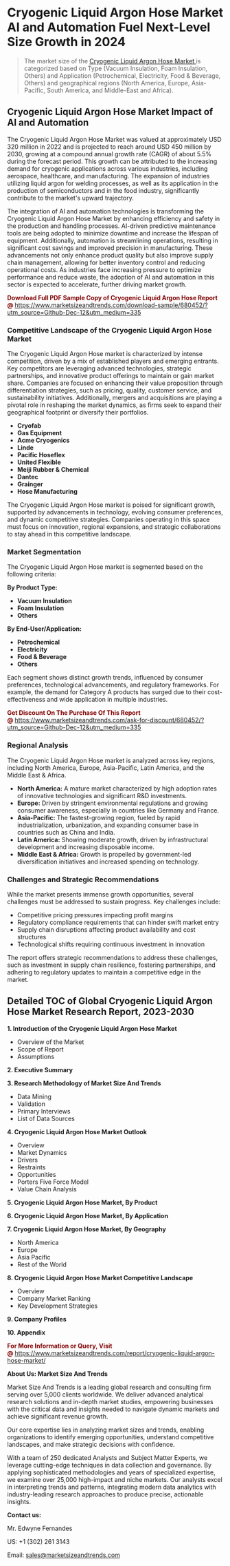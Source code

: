 <H1> Cryogenic Liquid Argon Hose Market AI and Automation Fuel Next-Level Size Growth in 2024</H1><blockquote><p>The market size of the <a href="https://www.marketsizeandtrends.com/download-sample/680452/?utm_source=Github-Dec-12&amp;utm_medium=335" target="_blank">Cryogenic Liquid Argon Hose Market </a>is categorized based on Type (Vacuum Insulation, Foam Insulation, Others) and Application (Petrochemical, Electricity, Food & Beverage, Others) and geographical regions (North America, Europe, Asia-Pacific, South America, and Middle-East and Africa).</p></blockquote><p><h2>Cryogenic Liquid Argon Hose Market Impact of AI and Automation</h2><p>The Cryogenic Liquid Argon Hose Market was valued at approximately USD 320 million in 2022 and is projected to reach around USD 450 million by 2030, growing at a compound annual growth rate (CAGR) of about 5.5% during the forecast period. This growth can be attributed to the increasing demand for cryogenic applications across various industries, including aerospace, healthcare, and manufacturing. The expansion of industries utilizing liquid argon for welding processes, as well as its application in the production of semiconductors and in the food industry, significantly contribute to the market's upward trajectory.</p><p>The integration of AI and automation technologies is transforming the Cryogenic Liquid Argon Hose Market by enhancing efficiency and safety in the production and handling processes. AI-driven predictive maintenance tools are being adopted to minimize downtime and increase the lifespan of equipment. Additionally, automation is streamlining operations, resulting in significant cost savings and improved precision in manufacturing. These advancements not only enhance product quality but also improve supply chain management, allowing for better inventory control and reducing operational costs. As industries face increasing pressure to optimize performance and reduce waste, the adoption of AI and automation in this sector is expected to accelerate, further driving market growth.</p></p><p><strong><span style="color: #800000;">Download Full PDF Sample Copy of Cryogenic Liquid Argon Hose Report @</span>&nbsp;</strong><a href="https://www.marketsizeandtrends.com/download-sample/680452/?utm_source=Github-Dec-12&amp;utm_medium=335">https://www.marketsizeandtrends.com/download-sample/680452/?utm_source=Github-Dec-12&amp;utm_medium=335</a></p><h3>Competitive Landscape of the Cryogenic Liquid Argon Hose Market</h3><p>The Cryogenic Liquid Argon Hose market is characterized by intense competition, driven by a mix of established players and emerging entrants. Key competitors are leveraging advanced technologies, strategic partnerships, and innovative product offerings to maintain or gain market share. Companies are focused on enhancing their value proposition through differentiation strategies, such as pricing, quality, customer service, and sustainability initiatives. Additionally, mergers and acquisitions are playing a pivotal role in reshaping the market dynamics, as firms seek to expand their geographical footprint or diversify their portfolios.</p><p><strong><p><ul><li>Cryofab </li><li> Gas Equipment </li><li> Acme Cryogenics </li><li> Linde </li><li> Pacific Hoseflex </li><li> United Flexible </li><li> Meiji Rubber & Chemical </li><li> Dantec </li><li> Grainger </li><li> Hose Manufacturing</p></li></ul></p></strong></p><p>The Cryogenic Liquid Argon Hose market is poised for significant growth, supported by advancements in technology, evolving consumer preferences, and dynamic competitive strategies. Companies operating in this space must focus on innovation, regional expansions, and strategic collaborations to stay ahead in this competitive landscape.</p><h3>Market Segmentation</h3><p>The Cryogenic Liquid Argon Hose market is segmented based on the following criteria:</p><p><strong>By Product Type:</strong></p><p><strong><p><ul><li>Vacuum Insulation </li><li> Foam Insulation </li><li> Others</p></li></ul></p></strong></p><p><strong>By End-User/Application:</strong></p><p><strong><p><ul><li>Petrochemical </li><li> Electricity </li><li> Food & Beverage </li><li> Others</p></li></ul></p></strong></p><p>Each segment shows distinct growth trends, influenced by consumer preferences, technological advancements, and regulatory frameworks. For example, the demand for Category A products has surged due to their cost-effectiveness and wide application in multiple industries.</p><p><strong><span style="color: #800000;">Get Discount On The Purchase Of This Report @&nbsp;</span></strong><a href="https://www.marketsizeandtrends.com/ask-for-discount/680452/?utm_source=Github-Dec-12&amp;utm_medium=335">https://www.marketsizeandtrends.com/ask-for-discount/680452/?utm_source=Github-Dec-12&amp;utm_medium=335</a></p><h3>Regional Analysis</h3><p>The Cryogenic Liquid Argon Hose market is analyzed across key regions, including North America, Europe, Asia-Pacific, Latin America, and the Middle East &amp; Africa.</p><ul><li><strong>North America:</strong> A mature market characterized by high adoption rates of innovative technologies and significant R&amp;D investments.</li><li><strong>Europe:</strong> Driven by stringent environmental regulations and growing consumer awareness, especially in countries like Germany and France.</li><li><strong>Asia-Pacific:</strong> The fastest-growing region, fueled by rapid industrialization, urbanization, and expanding consumer base in countries such as China and India.</li><li><strong>Latin America:</strong> Showing moderate growth, driven by infrastructural development and increasing disposable income.</li><li><strong>Middle East &amp; Africa:</strong> Growth is propelled by government-led diversification initiatives and increased spending on technology.</li></ul><h3>Challenges and Strategic Recommendations</h3><p>While the market presents immense growth opportunities, several challenges must be addressed to sustain progress. Key challenges include:</p><ul><li>Competitive pricing pressures impacting profit margins</li><li>Regulatory compliance requirements that can hinder swift market entry</li><li>Supply chain disruptions affecting product availability and cost structures</li><li>Technological shifts requiring continuous investment in innovation</li></ul><p>The report offers strategic recommendations to address these challenges, such as investment in supply chain resilience, fostering partnerships, and adhering to regulatory updates to maintain a competitive edge in the market.</p><h2>Detailed TOC of Global Cryogenic Liquid Argon Hose Market Research Report, 2023-2030</h2><p><strong>1. Introduction of the Cryogenic Liquid Argon Hose Market</strong></p><ul><li>Overview of the Market</li><li>Scope of Report</li><li>Assumptions&nbsp;</li></ul><p><strong>2. Executive Summary</strong></p><p><strong>3. Research Methodology of <strong>Market Size And Trends</strong></strong></p><ul><li>Data Mining</li><li>Validation</li><li>Primary Interviews</li><li>List of Data Sources&nbsp;</li></ul><p><strong>4. Cryogenic Liquid Argon Hose Market Outlook</strong></p><ul><li>Overview</li><li>Market Dynamics</li><li>Drivers</li><li>Restraints</li><li>Opportunities</li><li>Porters Five Force Model</li><li>Value Chain Analysis&nbsp;</li></ul><p><strong>5. Cryogenic Liquid Argon Hose Market, By Product</strong></p><p><strong>6. Cryogenic Liquid Argon Hose Market, By Application</strong></p><p><strong>7. Cryogenic Liquid Argon Hose Market, By Geography</strong></p><ul><li>North America</li><li>Europe</li><li>Asia Pacific</li><li>Rest of the World&nbsp;</li></ul><p><strong>8. Cryogenic Liquid Argon Hose Market Competitive Landscape</strong></p><ul><li>Overview</li><li>Company Market Ranking</li><li>Key Development Strategies&nbsp;</li></ul><p><strong>9. Company Profiles</strong></p><p><strong>10. Appendix</strong></p><p><strong><span style="color: #800000;">For More Information or Query, Visit @&nbsp;</span></strong><a href="https://www.marketsizeandtrends.com/report/cryogenic-liquid-argon-hose-market/">https://www.marketsizeandtrends.com/report/cryogenic-liquid-argon-hose-market/</a></p><p></p><p><strong>About Us:&nbsp;Market Size And Trends</strong></p><p>Market Size And Trends&nbsp;is a leading global research and consulting firm serving over 5,000 clients worldwide. We deliver advanced analytical research solutions and in-depth market studies, empowering businesses with the critical data and insights needed to navigate dynamic markets and achieve significant revenue growth.</p><p>Our core expertise lies in analyzing market sizes and trends, enabling organizations to identify emerging opportunities, understand competitive landscapes, and make strategic decisions with confidence.</p><p>With a team of 250 dedicated Analysts and Subject Matter Experts, we leverage cutting-edge techniques in data collection and governance. By applying sophisticated methodologies and years of specialized expertise, we examine over 25,000 high-impact and niche markets. Our analysts excel in interpreting trends and patterns, integrating modern data analytics with industry-leading research approaches to produce precise, actionable insights.</p><p><strong>Contact us:</strong></p><p>Mr. Edwyne Fernandes</p><p>US: +1 (302) 261 3143</p><p>Email: <a href="mailto:sales@marketsizeandtrends.com">sales@marketsizeandtrends.com</a>&nbsp;</p>
